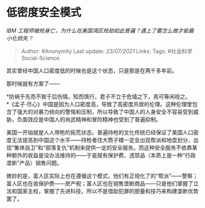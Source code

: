 # 低密度安全模式
*IBM 工程师被抢身亡，为什么在美国湾区抢劫如此普遍？遇上了要怎么做才能最小化损失？*

> Author: #Anonymity
Last update: *23/07/2021* 
Links:
Tags:  #社会科学Social-Science


其实曾经中国人口密度低的时候也是这个状态，只是那是在两千多年前。

那时候就有方案了——


*防祸于先而不致于后伤情。知而慎行，君子不立于危墙之下，焉可等闲视之。  
*《孟子·尽心》中国是因为人口密度高，导致了高密度共居的伦理。这种伦理里包含了强大的对暴力倾向的警惕和压制，所以导致了中国人的人身安全不容易受到威胁，负面效应是中国人的尚武精神和冒险精神也受到了普遍抑制。

美国一开始就是人人带枪的拓荒状态。普遍持枪的文化传统已经保证了美国人口密度无法提高到中国这个水平——持枪者住大筒子楼一定会出现帮派和地盘划分，出现“集体自卫”和“部落复仇”机制来提供一定的安全服务。而这种安全服务不依靠某种额外的收益是没办法维持的——于是就有保护费、违禁品（本质上是一种“行政垄断”产品）销售问题。

微妙的是，富人区实际上也在遵循这个模式，他们有正规化了的“帮派”——警察；富人区也在收保护费——房产税；富人区也在销售垄断商品——只是他们掌握了立法和国家主权，掌握了先进科技，所以不是借助犯罪的胆量和技巧来构建垄断优势罢了。



